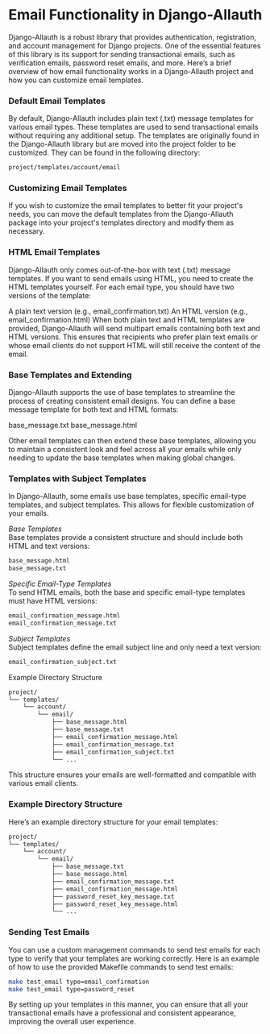 # Email Functionality in Django-Allauth

Django-Allauth is a robust library that provides authentication, registration, and account management for Django projects. One of the essential features of this library is its support for sending transactional emails, such as verification emails, password reset emails, and more. Here’s a brief overview of how email functionality works in a Django-Allauth project and how you can customize email templates.

### Default Email Templates

By default, Django-Allauth includes plain text (.txt) message templates for various email types. These templates are used to send transactional emails without requiring any additional setup. The templates are originally found in the Django-Allauth library but are moved into the project folder to be customized.  They can be found in the following directory:

```bash
project/templates/account/email
```

### Customizing Email Templates  

If you wish to customize the email templates to better fit your project's needs, you can move the default templates from the Django-Allauth package into your project's templates directory and modify them as necessary.

### HTML Email Templates

Django-Allauth only comes out-of-the-box with text (.txt) message templates. If you want to send emails using HTML, you need to create the HTML templates yourself. For each email type, you should have two versions of the template:

A plain text version (e.g., email_confirmation.txt)
An HTML version (e.g., email_confirmation.html)
When both plain text and HTML templates are provided, Django-Allauth will send multipart emails containing both text and HTML versions. This ensures that recipients who prefer plain text emails or whose email clients do not support HTML will still receive the content of the email.

### Base Templates and Extending

Django-Allauth supports the use of base templates to streamline the process of creating consistent email designs. You can define a base message template for both text and HTML formats:

base_message.txt
base_message.html

Other email templates can then extend these base templates, allowing you to maintain a consistent look and feel across all your emails while only needing to update the base templates when making global changes.

### Templates with Subject Templates

In Django-Allauth, some emails use base templates, specific email-type templates, and subject templates. This allows for flexible customization of your emails.

*Base Templates*  
Base templates provide a consistent structure and should include both HTML and text versions:
```bash
base_message.html
base_message.txt
```
*Specific Email-Type Templates*  
To send HTML emails, both the base and specific email-type templates must have HTML versions:
```bash
email_confirmation_message.html
email_confirmation_message.txt
```
*Subject Templates*  
Subject templates define the email subject line and only need a text version:
```bash
email_confirmation_subject.txt
```

Example Directory Structure
```markdown
project/
└── templates/
    └── account/
        └── email/
            ├── base_message.html
            ├── base_message.txt
            ├── email_confirmation_message.html
            ├── email_confirmation_message.txt
            ├── email_confirmation_subject.txt
            └── ...
```
This structure ensures your emails are well-formatted and compatible with various email clients.

### Example Directory Structure

Here’s an example directory structure for your email templates:

```markdown
project/
└── templates/
    └── account/
        └── email/
            ├── base_message.txt
            ├── base_message.html
            ├── email_confirmation_message.txt
            ├── email_confirmation_message.html
            ├── password_reset_key_message.txt
            ├── password_reset_key_message.html
            └── ...
```

### Sending Test Emails

You can use a custom management commands to send test emails for each type to verify that your templates are working correctly. Here is an example of how to use the provided Makefile commands to send test emails:

```sh
make test_email type=email_confirmation
make test_email type=password_reset
```

By setting up your templates in this manner, you can ensure that all your transactional emails have a professional and consistent appearance, improving the overall user experience.
